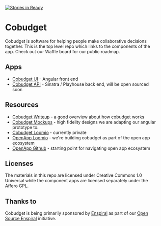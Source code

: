 [![Stories in Ready](https://badge.waffle.io/open-app/cobudget.png?label=ready&title=Ready)](https://waffle.io/open-app/cobudget)

Cobudget
========

Cobudget is software for helping people make collaborative decisions together. This is the top level repo which links to the components of the app. Check out our Waffle board for our public roadmap.

## Apps

* [Cobudget UI](https://github.com/open-app/cobudget-ui) - Angular front end
* [Cobudget API](http://github.com/enspiral/cobudget-api) - Sinatra / Playhouse back end, will be open sourced soon

## Resources

* [Cobudget Writeup](http://www.mixprize.org/story/collaborative-funding-dissolve-authority-empower-everyone-and-crowdsource-smarter-transparent) - a good overview about how cobudget works
* [Cobudget Mockups](https://projects.invisionapp.com/share/BQ140D9Y6#/screens/30814373?maintainScrollPosition=false) - high fidelity designs we are adapting our angular prototype to.
* [Cobudget Loomio](https://www.loomio.org/g/6xdXIjpb/enspiral-cobudget) - currently private
* [OpenApp Loomio](https://www.loomio.org/g/exAKrBUp/openapp) - we're building cobudget as part of the open app ecosystem
* [OpenApp Github](https://github.com/open-app/core) - starting point for navigating open app ecosystem

## Licenses

The materials in this repo are licensed under Creative Commons 1.0 Universal while the component apps are licensed separately under the Affero GPL.

## Thanks to

Cobudget is being primarily sponsored by [Enspiral](http://www.enspiral.com) as part of our [Open Source Enspiral](https://github.com/enspiral/agreements) initiative.



